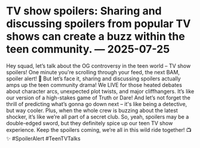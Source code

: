 # TV show spoilers: Sharing and discussing spoilers from popular TV shows can create a buzz within the teen community. — 2025-07-25

Hey squad, let’s talk about the OG controversy in the teen world – TV show spoilers! One minute you're scrolling through your feed, the next BAM, spoiler alert! 🚨 But let’s face it, sharing and discussing spoilers actually amps up the teen community drama! We LIVE for those heated debates about character arcs, unexpected plot twists, and major cliffhangers. It’s like our version of a high-stakes game of Truth or Dare! And let’s not forget the thrill of predicting what’s gonna go down next – it's like being a detective, but way cooler. Plus, when the whole crew is buzzing about the latest shocker, it’s like we’re all part of a secret club. So, yeah, spoilers may be a double-edged sword, but they definitely spice up our teen TV show experience. Keep the spoilers coming, we’re all in this wild ride together! 📺✨ #SpoilerAlert #TeenTVTalks